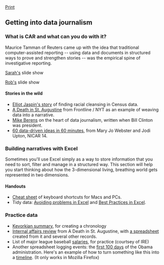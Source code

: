[Print](https://github.com/sarahcnyt/data-journalism/blob/master/class1/readme.md)

## Getting into data journalism

### What is CAR and what can you do with it?

Maurice Tamman of Reuters came up with the idea that traditional computer-assisted reporting -- using data and documents in structured ways to prove and strengthen stories -- was the empirical spine of investigative reporting.

[Sarah's](http://slides.com/sarahcnyt/datajourn-overview) slide show

[Rob's](gebeloff_whatiscar.pptx) slide show


#### Stories in the wild

* [Elliot Jaspin's story](http://hnn.us/article/35847) of finding racial cleansing in Census data. 
* [A Death in St. Augustine](http://www.pbs.org/wgbh/pages/frontline/death-in-st-augustine/) from Frontline / NYT as an example of weaving data into a narrative.
* [Mike Berens](http://sarahcnyt.github.io/stabile/docs/berens_nerds_words.pdf) on the heart of data journalism, written when Bill Clinton was president.
* [60 data-driven ideas in 60 minutes](https://docs.google.com/presentation/d/1bwYTBxnSSCBlhEh5_xnoiTejqoNbR5j_NZtVe1iDfTc/edit#slide=id.g2baf1d8ae_030), from Mary Jo Webster and Jodi Upton, NICAR 14.

### Building narratives with Excel

Sometimes you'll use Excel simply as a way to store information that you need to sort, filter and manage in a structured way. This section will help you start thinking about how the 3-dimensional living, breathing world gets represented in two dimensions. 

#### Handouts

* [Cheat sheet](http://sarahcnyt.github.io/classes/docs/macxlcheatsheet.pdf) of keyboard shortcuts for Macs and PCs.
* Tidy data: [Avoiding problems in Excel](http://sarahcnyt.github.io/classes/docs/avoidxlproblems.pdf) and [Best Practices in Excel](http://sarahcnyt.github.io/classes/docs/bestpractices_v2.pdf). 


### Practice data
* [Kevorkian summary](Kevorkian.pdf), for creating a chronology
* [Internal affairs review](internal-affairs-report.pdf) from A Death in St. Augustine, with [a spreadsheet](bubba_harris_protocol.xlsx?raw=true) created from it and several other records.
* List of major league baseball [salaries](MLB2011.xls?raw=true), for practice (courtsey of IRE)
*  Another spreadsheet logging events: the [first 100 days](first100days.xls?raw=true) of the Obama administration. Here's an example of how to turn something like this into a [timeline](https://dl.dropboxusercontent.com/u/26514347/examples/hundred-days/first100.html). (It only works in Mozilla Firefox)
